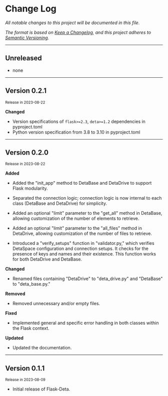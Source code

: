 # Change Log

_All notable changes to this project will be documented in this file._

_The format is based on [Keep a Changelog](https://keepachangelog.com/en/1.0.0/),
and this project adheres to [Semantic Versioning](https://semver.org/spec/v2.0.0.html)._

---

## Unreleased
- none

---

## Version 0.2.1
<small>Release in 2023-08-22</small>

**Changed**
- Version specifications of `flask>=2.3`, `deta>=1.2` dependencies in pyproject.toml
- Python version specification from 3.8 to 3.10 in pyproject.toml

---

## Version 0.2.0
<small>Release in 2023-08-22</small>

**Added**

- Added the "init_app" method to DetaBase and DetaDrive to support Flask modularity.
  
- Separated the connection logic; connection logic is now internal to each class (DetaBase and DetaDrive) for simplicity.

- Added an optional "limit" parameter to the "get_all" method in DetaBase, allowing customization of the number of elements to retrieve.

- Added an optional "limit" parameter to the "all_files" method in DetaDrive, allowing customization of the number of files to retrieve.

- Introduced a "verify_setups" function in "validator.py," which verifies DetaSpace configuration and connection setups. It checks for the presence of keys and names and their existence. This function works for both DetaDrive and DetaBase.

**Changed**

- Renamed files containing "DetaDrive" to "deta_drive.py" and "DetaBase" to "deta_base.py."

**Removed**

- Removed unnecessary and/or empty files.

**Fixed**

- Implemented general and specific error handling in both classes within the Flask context.

**Updated**

- Updated the documentation.

---

## Version 0.1.1
<small>Release in 2023-08-09</small>

- Initial release of Flask-Deta.
